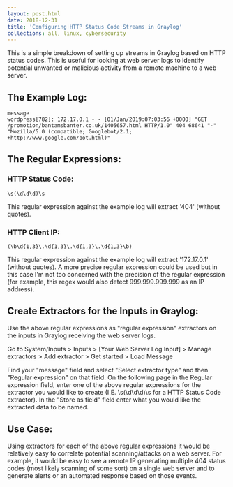 ```yaml
---
layout: post.html
date: 2018-12-31
title: 'Configuring HTTP Status Code Streams in Graylog'
collections: all, linux, cybersecurity
---
```



This is a simple breakdown of setting up streams in Graylog based on HTTP status codes. This is useful for looking at web server logs to identify potential unwanted or malicious activity from a remote machine to a web server.



## The Example Log:

```
message
wordpress[782]: 172.17.0.1 - - [01/Jan/2019:07:03:56 +0000] "GET /promotion/bantamsbanter.co.uk/1405657.html HTTP/1.0" 404 68641 "-" "Mozilla/5.0 (compatible; Googlebot/2.1; +http://www.google.com/bot.html)"
```


## The Regular Expressions:


### HTTP Status Code:

```
\s(\d\d\d)\s
```

This regular expression against the example log will extract '404' (without quotes). 


### HTTP Client IP:

```
(\b\d{1,3}\.\d{1,3}\.\d{1,3}\.\d{1,3}\b)
```

This regular expression against the example log will extract '172.17.0.1' (without quotes). A more precise regular expression could be used but in this case I'm not too concerned with the precision of the regular expression (for example, this regex would also detect 999.999.999.999 as an IP address).



## Create Extractors for the Inputs in Graylog:


Use the above regular expressions as "regular expression" extractors on the inputs in Graylog receiving the web server logs. 

Go to System/Inputs > Inputs > [Your Web Server Log Input] > Manage extractors > Add extractor > Get started > Load Message

Find your "message" field and select "Select extractor type" and then "Regular expression" on that field. On the following page in the Regular expression field, enter one of the above regular expressions for the extractor you would like to create (I.E. \s(\d\d\d)\s for a HTTP Status Code extractor). In the "Store as field" field enter what you would like the extracted data to be named. 


## Use Case:

Using extractors for each of the above regular expressions it would be relatively easy to correlate potential scanning/attacks on a web server. For example, it would be easy to see a remote IP generating multiple 404 status codes (most likely scanning of some sort) on a single web server and to generate alerts or an automated response based on those events. 
